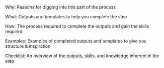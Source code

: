 Why: Reasons for digging into this part of the process

What: Outputs and templates to help you complete the step

How: The process required to complete the outputs and gain the  skills required

Examples: Examples of completed outputs and templates to give you structure & inspiration

Checklist: An overview of the outputs, skills, and knowledge inherent in the step
